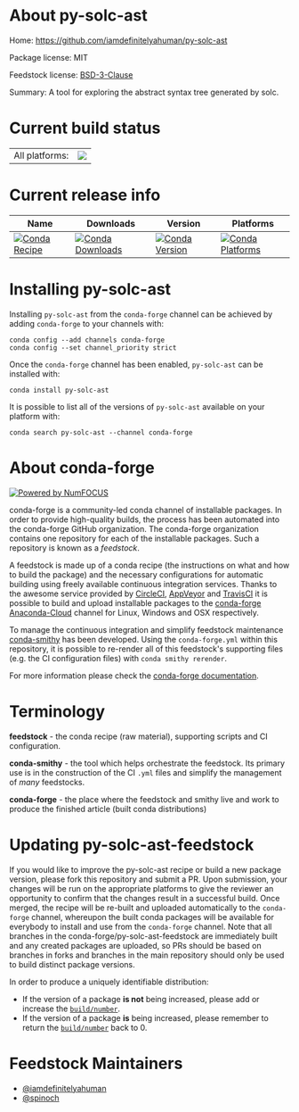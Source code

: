 About py-solc-ast
=================

Home: https://github.com/iamdefinitelyahuman/py-solc-ast

Package license: MIT

Feedstock license: [BSD-3-Clause](https://github.com/conda-forge/py-solc-ast-feedstock/blob/master/LICENSE.txt)

Summary: A tool for exploring the abstract syntax tree generated by solc.

Current build status
====================


<table><tr><td>All platforms:</td>
    <td>
      <a href="https://dev.azure.com/conda-forge/feedstock-builds/_build/latest?definitionId=12033&branchName=master">
        <img src="https://dev.azure.com/conda-forge/feedstock-builds/_apis/build/status/py-solc-ast-feedstock?branchName=master">
      </a>
    </td>
  </tr>
</table>

Current release info
====================

| Name | Downloads | Version | Platforms |
| --- | --- | --- | --- |
| [![Conda Recipe](https://img.shields.io/badge/recipe-py--solc--ast-green.svg)](https://anaconda.org/conda-forge/py-solc-ast) | [![Conda Downloads](https://img.shields.io/conda/dn/conda-forge/py-solc-ast.svg)](https://anaconda.org/conda-forge/py-solc-ast) | [![Conda Version](https://img.shields.io/conda/vn/conda-forge/py-solc-ast.svg)](https://anaconda.org/conda-forge/py-solc-ast) | [![Conda Platforms](https://img.shields.io/conda/pn/conda-forge/py-solc-ast.svg)](https://anaconda.org/conda-forge/py-solc-ast) |

Installing py-solc-ast
======================

Installing `py-solc-ast` from the `conda-forge` channel can be achieved by adding `conda-forge` to your channels with:

```
conda config --add channels conda-forge
conda config --set channel_priority strict
```

Once the `conda-forge` channel has been enabled, `py-solc-ast` can be installed with:

```
conda install py-solc-ast
```

It is possible to list all of the versions of `py-solc-ast` available on your platform with:

```
conda search py-solc-ast --channel conda-forge
```


About conda-forge
=================

[![Powered by NumFOCUS](https://img.shields.io/badge/powered%20by-NumFOCUS-orange.svg?style=flat&colorA=E1523D&colorB=007D8A)](http://numfocus.org)

conda-forge is a community-led conda channel of installable packages.
In order to provide high-quality builds, the process has been automated into the
conda-forge GitHub organization. The conda-forge organization contains one repository
for each of the installable packages. Such a repository is known as a *feedstock*.

A feedstock is made up of a conda recipe (the instructions on what and how to build
the package) and the necessary configurations for automatic building using freely
available continuous integration services. Thanks to the awesome service provided by
[CircleCI](https://circleci.com/), [AppVeyor](https://www.appveyor.com/)
and [TravisCI](https://travis-ci.com/) it is possible to build and upload installable
packages to the [conda-forge](https://anaconda.org/conda-forge)
[Anaconda-Cloud](https://anaconda.org/) channel for Linux, Windows and OSX respectively.

To manage the continuous integration and simplify feedstock maintenance
[conda-smithy](https://github.com/conda-forge/conda-smithy) has been developed.
Using the ``conda-forge.yml`` within this repository, it is possible to re-render all of
this feedstock's supporting files (e.g. the CI configuration files) with ``conda smithy rerender``.

For more information please check the [conda-forge documentation](https://conda-forge.org/docs/).

Terminology
===========

**feedstock** - the conda recipe (raw material), supporting scripts and CI configuration.

**conda-smithy** - the tool which helps orchestrate the feedstock.
                   Its primary use is in the construction of the CI ``.yml`` files
                   and simplify the management of *many* feedstocks.

**conda-forge** - the place where the feedstock and smithy live and work to
                  produce the finished article (built conda distributions)


Updating py-solc-ast-feedstock
==============================

If you would like to improve the py-solc-ast recipe or build a new
package version, please fork this repository and submit a PR. Upon submission,
your changes will be run on the appropriate platforms to give the reviewer an
opportunity to confirm that the changes result in a successful build. Once
merged, the recipe will be re-built and uploaded automatically to the
`conda-forge` channel, whereupon the built conda packages will be available for
everybody to install and use from the `conda-forge` channel.
Note that all branches in the conda-forge/py-solc-ast-feedstock are
immediately built and any created packages are uploaded, so PRs should be based
on branches in forks and branches in the main repository should only be used to
build distinct package versions.

In order to produce a uniquely identifiable distribution:
 * If the version of a package **is not** being increased, please add or increase
   the [``build/number``](https://docs.conda.io/projects/conda-build/en/latest/resources/define-metadata.html#build-number-and-string).
 * If the version of a package **is** being increased, please remember to return
   the [``build/number``](https://docs.conda.io/projects/conda-build/en/latest/resources/define-metadata.html#build-number-and-string)
   back to 0.

Feedstock Maintainers
=====================

* [@iamdefinitelyahuman](https://github.com/iamdefinitelyahuman/)
* [@spinoch](https://github.com/spinoch/)

